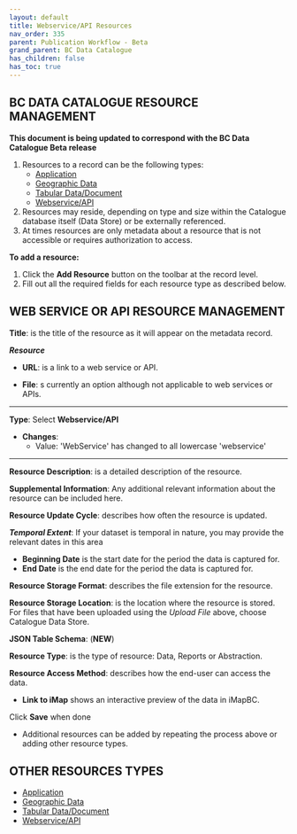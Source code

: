```yaml
---
layout: default
title: Webservice/API Resources
nav_order: 335
parent: Publication Workflow - Beta
grand_parent: BC Data Catalogue
has_children: false
has_toc: true
---
```


## BC DATA CATALOGUE RESOURCE MANAGEMENT
**This document is being updated to correspond with the BC Data Catalogue Beta release**

1. Resources to a record can be the following types:
    - [Application](./dps_bcdc_w_application_2.md)
    - [Geographic Data](./dps_bcdc_w_geographic_dataset_2.md)
    - [Tabular Data/Document](./dps_bcdc_w_dataset_2.md)
    - [Webservice/API](./dps_bcdc_w_webservice_api_2.md)
1. Resources may reside, depending on type and size within the Catalogue database itself (Data Store) or be externally referenced.
1. At times resources are only metadata about a resource that is not accessible or requires authorization to access.

**To add a resource:**
1. Click the **Add Resource** button on the toolbar at the record level.
1. Fill out all the required fields for each resource type as described below.

## WEB SERVICE OR API RESOURCE MANAGEMENT

**Title**: is the title of the resource as it will appear on the metadata record. 

**_Resource_**

+ **URL**: is a link to a web service or API.

+ **File**: s currently an option although not applicable to web services or APIs.

---------------

**Type**: Select **Webservice/API**

+ **Changes**:
    - Value: 'WebService' has changed to all lowercase 'webservice'

---------------

**Resource Description**: is a detailed description of the resource.

**Supplemental Information**: Any additional relevant information about the resource can be included here.

**Resource Update Cycle**: describes how often the resource is updated.

**_Temporal Extent_**:
If your dataset is temporal in nature, you may provide the relevant dates in this area
+ **Beginning Date** is the start date for the period the data is captured for.
+ **End Date** is the end date for the period the data is captured for. 

**Resource Storage Format**: describes the file extension for the resource.

**Resource Storage Location**: is the location where the resource is stored. For files that have been uploaded using the _Upload File_ above, choose Catalogue Data Store.

**JSON Table Schema**: (**NEW**)

**Resource Type**: is the type of resource: Data, Reports or Abstraction.

**Resource Access Method**: describes how the end-user can access the data.

+ **Link to iMap** shows an interactive preview of the data in iMapBC.

Click **Save** when done

+ Additional resources can be added by repeating the process above or adding other resource types.


## OTHER RESOURCES TYPES
- [Application](./dps_bcdc_w_application_2.md)
- [Geographic Data](./dps_bcdc_w_geographic_dataset_2.md)
- [Tabular Data/Document](./dps_bcdc_w_dataset_2.md)
- [Webservice/API](./dps_bcdc_w_webservice_api_2.md)

